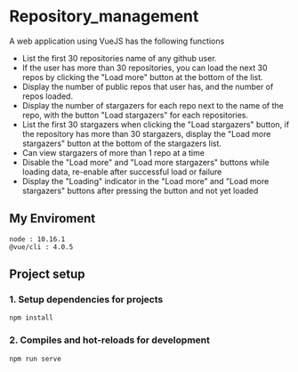 # Repository_management
A web application using VueJS has the following functions
- List the first 30 repositories name of any github user.
- If the user has more than 30 repositories, you can load the next 30 repos by clicking the "Load more" button at the bottom of the list.
- Display the number of public repos that user has, and the number of repos loaded.
- Display the number of stargazers for each repo next to the name of the repo, with the button "Load stargazers" for each repositories.
- List the first 30 stargazers when clicking the "Load stargazers" button, if the repository has more than 30 stargazers, display the "Load more stargazers" button at the bottom of the stargazers list.
- Can view stargazers of more than 1 repo at a time
- Disable the "Load more" and "Load more stargazers" buttons while loading data, re-enable after successful load or failure
- Display the "Loading" indicator in the "Load more" and "Load more stargazers" buttons after pressing the button and not yet loaded

## My Enviroment
```
node : 10.16.1
@vue/cli : 4.0.5
```

## Project setup
### 1. Setup dependencies for projects
```
npm install
```

### 2. Compiles and hot-reloads for development
```
npm run serve
```


